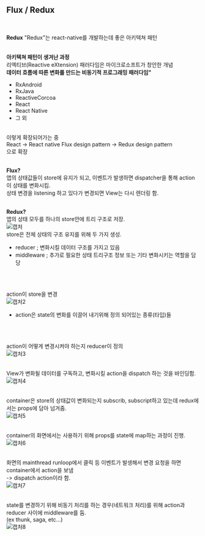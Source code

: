 
## Flux / Redux
<br>

**Redux**
"Redux"는 react-native를 개발하는데 좋은 아키텍쳐 패턴
<br>
<br>

**아키텍쳐 패턴이 생겨난 과정**
<br>
리엑티브(Reactive eXtension) 패러다임은 마이크로소프트가 창안한 개념
<br>
**데이터 흐름에 따른 변화를 만드는 비동기적 프로그래밍 패러다임"**
<br>
* RxAndroid
* RxJava
* ReactiveCorcoa
* React
* React Native
* 그 외
<br>
이렇게 확장되어가는 중
<br>
React -> React native
Flux design pattern -> Redux design pattern
<br>
으로 확장
<br>
<br>

**Flux?**
<br>
앱의 상태값들이 store에 유지가 되고, 이벤트가 발생하면 dispatcher을 통해 action이 상태를 변화시킴.<br>
상태 변경을 listening 하고 있다가 변경되면 View는 다시 렌더링 함.
<br>
<br>

**Redux?**
<br>
앱의 상태 모두를 하나의 store안에 트리 구조로 저장.<br>
![캡처](https://user-images.githubusercontent.com/58720791/74312489-239afa80-4db5-11ea-9423-9b262d2149c5.PNG)<br>
store은 전체 상태의 구조 유지를 위해 두 가지 생성.<br>
* reducer ; 변화시킬 데이터 구조를 가지고 있음
* middleware ; 추가로 필요한 상태 트리구조 정보 또는 기타 변화시키는 역할을 담당
<br>
<br>

action이 store을 변경<br>
![캡처2](https://user-images.githubusercontent.com/58720791/74312492-24cc2780-4db5-11ea-9f74-9567c2c0464b.PNG)
* action은 state의 변화를 이끌어 내기위해 정의 되어있는 종류(타입)들
<br>
<br>

action이 어떻게 변경시켜야 하는지 reducer이 정의<br>
![캡처3](https://user-images.githubusercontent.com/58720791/74312494-24cc2780-4db5-11ea-81e6-ed84dd6d4881.PNG)
<br>
<br>

View가 변화될 데이터를 구독하고, 변화시킬 action을 dispatch 하는 것을 바인딩함.<br>
![캡처4](https://user-images.githubusercontent.com/58720791/74312496-2564be00-4db5-11ea-8e2b-d98d355d8755.PNG)
<br>
<br>

container은 store의 상태값이 변화되는지 subscrib, subscript하고 있는데 redux에서는 props에 담아 넘겨줌.<br>
![캡처5](https://user-images.githubusercontent.com/58720791/74312499-25fd5480-4db5-11ea-9d84-647c3386d619.PNG)
<br>
<br>

container의 화면에서는 사용하기 위해 props를 state에 map하는 과정이 진행.<br>
![캡처6](https://user-images.githubusercontent.com/58720791/74312501-2695eb00-4db5-11ea-8be9-907e1fc1542e.PNG)
<br>
<br>

화면의 mainthread runloop에서 클릭 등 이벤트가 발생해서 변경 요청을 하면 container에서 action을 보냄<br> -> dispatch action이라 함.<br>
![캡처7](https://user-images.githubusercontent.com/58720791/74312503-272e8180-4db5-11ea-831f-ee463a6a7c49.PNG)
<br>
<br>

state를 변경하기 위해 비동기 처리를 하는 경우(네트워크 처리)를 위해 action과 reducer 사이에 middleware를 둠.<br>(ex thunk, saga, etc...)<br>
![캡처8](https://user-images.githubusercontent.com/58720791/74312505-272e8180-4db5-11ea-84bf-9830761fd8fb.PNG)
<br>
<br>





